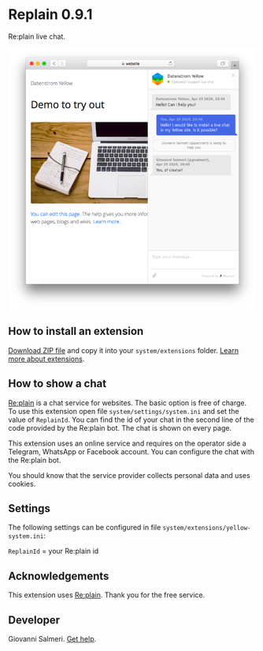 # Replain 0.9.1

Re:plain live chat.

<p align="center"><img src="SCREENSHOT.png" alt="Screenshot"></p>

## How to install an extension

[Download ZIP file](https://github.com/GiovanniSalmeri/yellow-replain/archive/refs/heads/main.zip) and copy it into your `system/extensions` folder. [Learn more about extensions](https://github.com/annaesvensson/yellow-update).

## How to show a chat

[Re:plain](https://replain.cc/) is a chat service for websites. The basic option is free of charge. To use this extension open file `system/settings/system.ini` and set the value of `ReplainId`. You can find the id of your chat in the second line of the code provided by the Re:plain bot. The chat is shown on every page.

This extension uses an online service and requires on the operator side a Telegram, WhatsApp or Facebook account. You can configure the chat with the Re:plain bot.

You should know that the service provider collects personal data and uses cookies.

## Settings

The following settings can be configured in file `system/extensions/yellow-system.ini`:

`ReplainId` = your Re:plain id

## Acknowledgements

This extension uses [Re:plain](https://replain.cc/). Thank you for the free service.

## Developer

Giovanni Salmeri. [Get help](https://datenstrom.se/yellow/help/).
